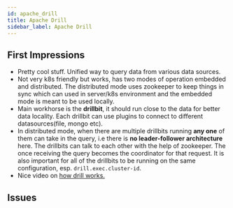 ```yaml
---
id: apache_drill
title: Apache Drill
sidebar_label: Apache Drill
---
```


## First Impressions

- Pretty cool stuff. Unified way to query data from various data sources.
- Not very k8s friendly but works, has two modes of operation embedded and distributed. The distributed mode uses zookeeper to keep things in sync which can used in server/k8s environment and the embedded mode is meant to be used locally.
- Main workhorse is the **drillbit**, it should run close to the data for better data locality. Each drillbit can use plugins to connect to different datasources(file, mongo etc).
- In distributed mode, when there are multiple drillbits running **any one** of them can take in the query, i.e there is **no leader-follower architecture** here. The drillbits can talk to each other with the help of zookeeper. The once receiving the query becomes the coordinator for that request. It is also important for all of the drillbits to be running on the same configuration, esp. `drill.exec.cluster-id`.
- Nice video on [how drill works.](https://www.youtube.com/watch?v=0rurIzOkTIg)

## Issues
